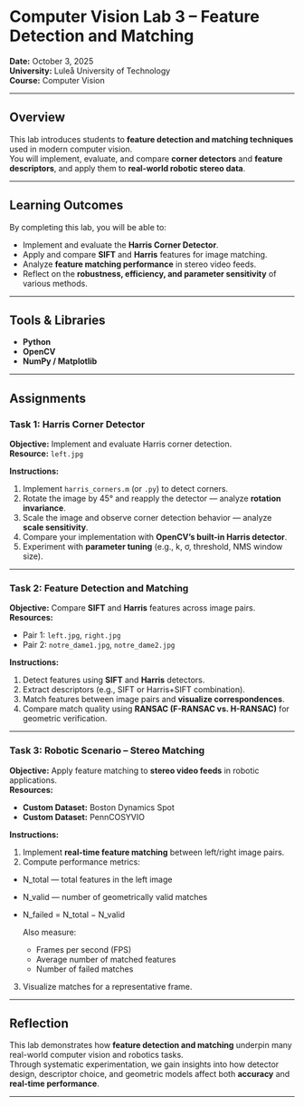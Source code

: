 # Computer Vision Lab 3 – Feature Detection and Matching  
**Date:** October 3, 2025  
**University:** Luleå University of Technology  
**Course:** Computer Vision  

---

## Overview
This lab introduces students to **feature detection and matching techniques** used in modern computer vision.  
You will implement, evaluate, and compare **corner detectors** and **feature descriptors**, and apply them to **real-world robotic stereo data**.

---

## Learning Outcomes
By completing this lab, you will be able to:

- Implement and evaluate the **Harris Corner Detector**.  
- Apply and compare **SIFT** and **Harris** features for image matching.  
- Analyze **feature matching performance** in stereo video feeds.  
- Reflect on the **robustness, efficiency, and parameter sensitivity** of various methods.

---

## Tools & Libraries
- **Python**
- **OpenCV**
- **NumPy / Matplotlib**

---

## Assignments

### **Task 1: Harris Corner Detector**
**Objective:** Implement and evaluate Harris corner detection.  
**Resource:** `left.jpg`

**Instructions:**
1. Implement `harris_corners.m` (or `.py`) to detect corners.  
2. Rotate the image by 45° and reapply the detector — analyze **rotation invariance**.  
3. Scale the image and observe corner detection behavior — analyze **scale sensitivity**.  
4. Compare your implementation with **OpenCV’s built-in Harris detector**.  
5. Experiment with **parameter tuning** (e.g., k, σ, threshold, NMS window size).

---

### **Task 2: Feature Detection and Matching**
**Objective:** Compare **SIFT** and **Harris** features across image pairs.  
**Resources:**  
- Pair 1: `left.jpg`, `right.jpg`  
- Pair 2: `notre_dame1.jpg`, `notre_dame2.jpg`

**Instructions:**
1. Detect features using **SIFT** and **Harris** detectors.  
2. Extract descriptors (e.g., SIFT or Harris+SIFT combination).  
3. Match features between image pairs and **visualize correspondences**.  
4. Compare match quality using **RANSAC (F-RANSAC vs. H-RANSAC)** for geometric verification.

---

### **Task 3: Robotic Scenario – Stereo Matching**
**Objective:** Apply feature matching to **stereo video feeds** in robotic applications.  
**Resources:**  
- **Custom Dataset:** Boston Dynamics Spot  
- **Custom Dataset:** PennCOSYVIO

**Instructions:**
1. Implement **real-time feature matching** between left/right image pairs.  
2. Compute performance metrics:

- N_total — total features in the left image  
- N_valid — number of geometrically valid matches  
- N_failed = N_total − N_valid

   Also measure:
   - Frames per second (FPS)
   - Average number of matched features
   - Number of failed matches

3. Visualize matches for a representative frame.

---

## Reflection
This lab demonstrates how **feature detection and matching** underpin many real-world computer vision and robotics tasks.  
Through systematic experimentation, we gain insights into how detector design, descriptor choice, and geometric models affect both **accuracy** and **real-time performance**.

---
